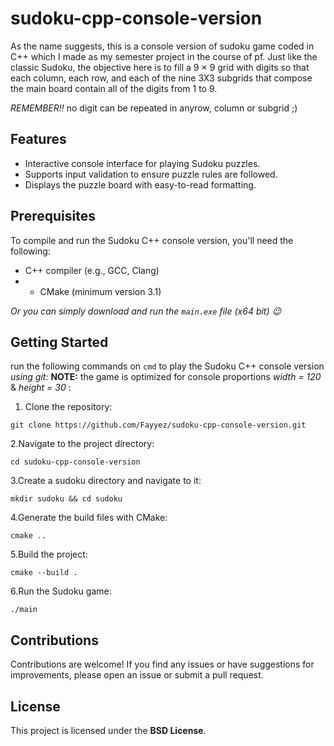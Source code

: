 # sudoku-cpp-console-version
As the name suggests, this is a console version of sudoku game coded in C++ which I made as my semester project in the course of pf. Just like the classic Sudoku, the objective here is to fill a 9 × 9 grid with digits so that each column, each row, and each of the nine 3X3 subgrids that compose the main board contain all of the digits from 1 to 9.

*REMEMBER!!* no digit can be repeated in anyrow, column or subgrid ;)

## Features

- Interactive console interface for playing Sudoku puzzles.
- Supports input validation to ensure puzzle rules are followed.
- Displays the puzzle board with easy-to-read formatting.
  
## Prerequisites

To compile and run the Sudoku C++ console version, you'll need the following:

- C++ compiler (e.g., GCC, Clang)
- - CMake (minimum version 3.1)

*Or you can simply download and run the `main.exe` file (x64 bit) 😉*

## Getting Started

run the following commands on ```cmd``` to play the Sudoku C++ console version *using git*:
**NOTE:** the game is optimized for console proportions *width = 120* & *height = 30* :

1. Clone the repository:

```shell
git clone https://github.com/Fayyez/sudoku-cpp-console-version.git
```
2.Navigate to the project directory:

```shell
cd sudoku-cpp-console-version
```
3.Create a sudoku directory and navigate to it:

```shell
mkdir sudoku && cd sudoku
```

4.Generate the build files with CMake:

```shell
cmake ..
```
5.Build the project:
```shell
cmake --build .
```

6.Run the Sudoku game:
```shell
./main
```
## Contributions
Contributions are welcome! If you find any issues or have suggestions for improvements, please open an issue or submit a pull request.
## License
This project is licensed under the **BSD License**.
